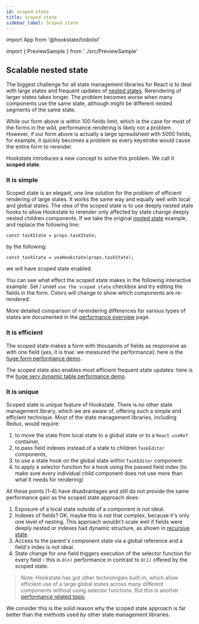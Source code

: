 ```yaml
---
id: scoped-state
title: Scoped state
sidebar_label: Scoped state
---
```


import App from '@hookstate/todolist'

import { PreviewSample } from '../src/PreviewSample'

## Scalable nested state

The biggest challenge for all state management libraries for React is to deal with large states and frequent updates of [nested states](/docs/nested-state). Rerendering of larger states takes longer. The problem becomes worse when many components use the same state, although might be different nested segments of the same state.

While our form above is within 100 fields limit, which is the case for most of the forms in the wild, performance rendering is likely not a problem. However, if our form above is actually a large spreadsheet with 5000 fields, for example, it quickly becomes a problem as every keystroke would cause the entire form to rerender.

Hookstate introduces a new concept to solve this problem. We call it **scoped state**.

### It is simple

Scoped state is an elegant, one line solution for the problem of efficient rendering of large states. It works the same way and equally well with local and global states. The idea of the scoped state is to use deeply nested state hooks to allow Hookstate to rerender only affected by state change deeply nested children components. If we take the original [nested state](/docs/nested-state) example, and replace the following line:

```tsx
const taskState = props.taskState;
```

by the following:

```tsx
const taskState = useHookstate(props.taskState);
```

we will have scoped state enabled.

You can see what effect the scoped state makes in the following interactive example. Set / unset `use the scoped state` checkbox and try editing the fields in the form. Colors will change to show which components are re-rendered:

<div style={{ 
  margin: 0,
  "-webkit-font-smoothing": "antialiased",
  "-moz-osx-font-smoothing": "grayscale",
  "background-color": "#282c34"
}}>
<App />
</div>

More detailed comparison of rerendering differences for various types of states are documented in the [performance overview](/docs/performance-intro) page.

### It is efficient

The scoped state makes a form with thousands of fields as responsive as with one field (yes, it is true: we measured the performance): here is the [huge form performance demo](/docs/performance-large-state).

The scoped state also enables most efficient frequent state updates: here is the [huge very dynamic table performance demo](/docs/performance-frequent-updates).

### It is unique

Scoped state is unique feature of Hookstate. There is no other state management library, which we are aware of, offering such a simple and efficient technique. Most of the state management libraries, including Redux, would require:

1. to move the state from local state to a global state or to a `React.useRef` container,
2. to pass field indexes instead of a state to children `TaskEditor` components,
3. to use a state hook on the global state within `TaskEditor` component
4. to apply a selector function for a hook using the passed field index (to make sure every individual child component does not use more than what it needs for rendering)

All these points (1-4) have disadvantages and still do not provide the same performance gain as the scoped state approach does:

1. Exposure of a local state outside of a component is not ideal.
2. Indexes of fields? OK, maybe this is not that complex, because it's only one level of nesting. This approach wouldn't scale well if fields were deeply nested or indexes had dynamic structure, as shown in [recursive state](/docs/recursive-state).
3. Access to the parent's component state via a global reference and a field's index is not ideal.
4. State change for one field triggers execution of the selector function for every field - this is `O(n)` performance in contrast to `O(1)` offered by the scoped state.

> Note: Hookstate has got other technologies built-in, which allow efficient use of a large global states across many different components without using selector functions. But this is another [performance related topic](/docs/performance-intro).

We consider this is the solid reason why the scoped state approach is far better than the methods used by other state management libraries.
